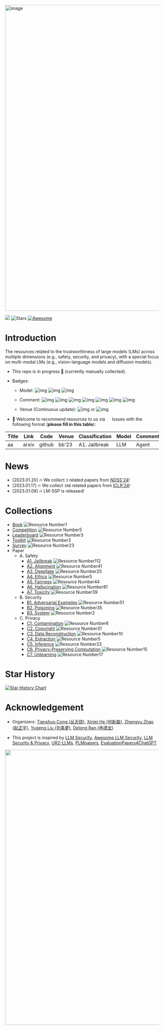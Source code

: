 <img src="figure/title.png" alt="image" width="1000" height="auto" class="center">

<img src="https://badges.toozhao.com/badges/01HMRJE3211AJ2QD2X9AKTQG67/blue.svg"> <img alt="Stars" src="https://img.shields.io/github/stars/ThuCCSLab/lm-ssp"> [![Awesome](https://awesome.re/badge.svg)](https://awesome.re)

# Introduction 

The resources related to the trustworthiness of large models (LMs) across multiple dimensions (e.g., safety, security, and privacy),                  with a special focus on multi-modal LMs (e.g., vision-language models and diffusion models). 

- This repo is in progress :seedling: (currently manually collected).
- Badges: 

    - Model: ![img](https://img.shields.io/badge/llm-589cf4) ![img](https://img.shields.io/badge/vlm-c7688b)  ![img](https://img.shields.io/badge/diffusion-a99cf4) 

    - Comment: ![img](https://img.shields.io/badge/Benchmark-87b800) ![img](https://img.shields.io/badge/New_dataset-87b800) ![img](https://img.shields.io/badge/Agent-87b800)                 ![img](https://img.shields.io/badge/CodeGen-87b800) ![img](https://img.shields.io/badge/Defense-87b800) ![img](https://img.shields.io/badge/RAG-87b800) ![img](https://img.shields.io/badge/Chinese-87b800) 

   - Venue (Continuous update): ![img](https://img.shields.io/badge/conference-f1b800) or ![img](https://img.shields.io/badge/blog-f1b800)

- :sunflower: Welcome to recommend resources to us via <a href="https://github.com/ThuCCSLab/lm-ssp/issues"> <img src="https://icons.iconarchive.com/icons/github/octicons/128/issue-opened-16-icon.png" width="15" height="15"></a> Issues with the following format (**please fill in this table**): 

| Title | Link  | Code |   Venue |  Classification |  Model | Comment | 
| ---- |---- |---- |---- |---- |----|----| 
| aa |  arxiv | github  | bb'23    |  A1. Jailbreak | LLM  | Agent | 

# News 

- [2023.01.20] :fire: We collect `3` related papers from [NDSS'24](https://www.ndss-symposium.org/ndss2024/accepted-papers/)!
- [2023.01.17] :fire: We collect `108` related papers from [ICLR'24](https://openreview.net/group?id=ICLR.cc/2024/Conference)!
- [2023.01.09] :fire: LM-SSP is released!

# Collections
- [Book](collection/book.md) ![Resource Number1](https://img.shields.io/badge/ResourceNumber-1-green)
- [Competition](collection/competition.md) ![Resource Number5](https://img.shields.io/badge/ResourceNumber-5-green)
- [Leaderboard](collection/leaderboard.md) ![Resource Number3](https://img.shields.io/badge/ResourceNumber-3-green)
- [Toolkit](collection/toolkit.md) ![Resource Number3](https://img.shields.io/badge/ResourceNumber-3-green)
- [Survey](collection/survey.md) ![Resource Number23](https://img.shields.io/badge/ResourceNumber-23-green)
- Paper
  - A. Safety
    - [A1. Jailbreak](collection/paper/safety/jailbreak.md) ![Resource Number112](https://img.shields.io/badge/ResourceNumber-112-green)
    - [A2. Alignment](collection/paper/safety/alignment.md) ![Resource Number41](https://img.shields.io/badge/ResourceNumber-41-green)
    - [A3. Deepfake](collection/paper/safety/deepfake.md) ![Resource Number25](https://img.shields.io/badge/ResourceNumber-25-green)
    - [A4. Ethics](collection/paper/safety/ethics.md) ![Resource Number5](https://img.shields.io/badge/ResourceNumber-5-green)
    - [A5. Fairness](collection/paper/safety/fairness.md) ![Resource Number44](https://img.shields.io/badge/ResourceNumber-44-green)
    - [A6. Hallucination](collection/paper/safety/hallucination.md) ![Resource Number81](https://img.shields.io/badge/ResourceNumber-81-green)
    - [A7. Toxicity](collection/paper/safety/toxicity.md) ![Resource Number39](https://img.shields.io/badge/ResourceNumber-39-green)
  - B. Security
    - [B1. Adversarial Examples](collection/paper/security/adversarial_examples.md) ![Resource Number51](https://img.shields.io/badge/ResourceNumber-51-green)
    - [B2. Poisoning](collection/paper/security/poisoning.md) ![Resource Number35](https://img.shields.io/badge/ResourceNumber-35-green)
    - [B3. System](collection/paper/security/system.md) ![Resource Number2](https://img.shields.io/badge/ResourceNumber-2-green)
  - C. Privacy
    - [C1. Contamination](collection/paper/privacy/contamination.md) ![Resource Number6](https://img.shields.io/badge/ResourceNumber-6-green)
    - [C2. Copyright](collection/paper/privacy/copyright.md) ![Resource Number31](https://img.shields.io/badge/ResourceNumber-31-green)
    - [C3. Data Reconstruction](collection/paper/privacy/data_reconstruction.md) ![Resource Number10](https://img.shields.io/badge/ResourceNumber-10-green)
    - [C4. Extraction](collection/paper/privacy/extraction.md) ![Resource Number5](https://img.shields.io/badge/ResourceNumber-5-green)
    - [C5. Inference](collection/paper/privacy/inference.md) ![Resource Number23](https://img.shields.io/badge/ResourceNumber-23-green)
    - [C6. Privacy-Preserving Computation](collection/paper/privacy/privacy-preserving_computation.md) ![Resource Number15](https://img.shields.io/badge/ResourceNumber-15-green)
    - [C7. Unlearning](collection/paper/privacy/unlearning.md) ![Resource Number17](https://img.shields.io/badge/ResourceNumber-17-green)


# Star History

[![Star History Chart](https://api.star-history.com/svg?repos=ThuCCSLab/lm-ssp&type=Date)](https://star-history.com/#ThuCCSLab/lm-ssp&Date)

# Acknowledgement

- Organizers: [Tianshuo Cong (丛天硕)](https://tianshuocong.github.io/), [Xinlei He (何新磊)](https://xinleihe.github.io/), [Zhengyu Zhao (赵正宇)](https://zhengyuzhao.github.io/), [Yugeng Liu (刘禹更)](https://liu.ai/), [Delong Ran (冉德龙)](https://github.com/eggry)

- This project is inspired by [LLM Security](https://llmsecurity.net/), [Awesome LLM Security](https://github.com/corca-ai/awesome-llm-security), [LLM Security & Privacy](https://github.com/chawins/llm-sp),             [UR2-LLMs](https://github.com/jxzhangjhu/Awesome-LLM-Uncertainty-Reliability-Robustness), [PLMpapers](https://github.com/thunlp/PLMpapers), [EvaluationPapers4ChatGPT](https://github.com/THU-KEG/EvaluationPapers4ChatGPT)

<p align="center"><img src="figure/logo-new.png" width="900" /></p>


